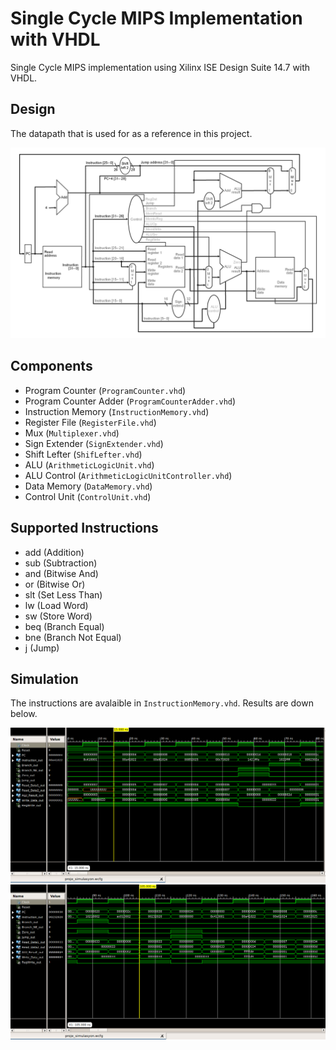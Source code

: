 # Single Cycle MIPS Implementation with VHDL
Single Cycle MIPS implementation using Xilinx ISE Design Suite 14.7 with VHDL.

## Design
The datapath that is used for as a reference in this project.

![MIPSDP](img/datapath.png)

## Components
- Program Counter (`ProgramCounter.vhd`)
- Program Counter Adder (`ProgramCounterAdder.vhd`)
- Instruction Memory (`InstructionMemory.vhd`)
- Register File (`RegisterFile.vhd`)
- Mux (`Multiplexer.vhd`)
- Sign Extender (`SignExtender.vhd`)
- Shift Lefter (`ShifLefter.vhd`)
- ALU (`ArithmeticLogicUnit.vhd`)
- ALU Control (`ArithmeticLogicUnitController.vhd`)
- Data Memory (`DataMemory.vhd`)
- Control Unit (`ControlUnit.vhd`)

## Supported Instructions
- add (Addition)
- sub (Subtraction)
- and (Bitwise And)
- or  (Bitwise Or)
- slt (Set Less Than)
- lw  (Load Word)
- sw  (Store Word)
- beq (Branch Equal)
- bne (Branch Not Equal)
- j   (Jump)

## Simulation
The instructions are avalaible in `InstructionMemory.vhd`. Results are down below.

![ss1](img/ss1.png)
![ss2](img/ss2.png)

